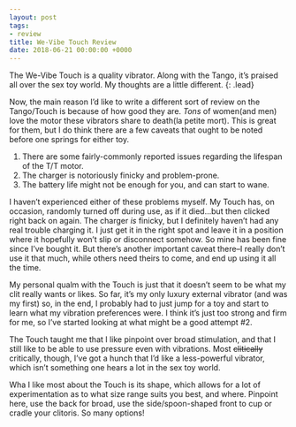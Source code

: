 ```yaml
---
layout: post
tags:
- review
title: We-Vibe Touch Review
date: 2018-06-21 00:00:00 +0000
---
```

The We-Vibe Touch is a quality vibrator. Along with the Tango, it’s praised all over the sex toy world. My thoughts are a little different.
{: .lead}

Now, the main reason I’d like to write a different sort of review on the Tango/Touch is because of how good they are. *Tons* of women(and men) love the motor these vibrators share to death(la petite mort). This is great for them, but I do think there are a few caveats that ought to be noted before one springs for either toy.
<!--break-->

1. There are some fairly-commonly reported issues regarding the lifespan of the T/T motor.
2. The charger is notoriously finicky and problem-prone.
3. The battery life might not be enough for you, and can start to wane.

I haven’t experienced either of these problems myself. My Touch has, on occasion, randomly turned off during use, as if it died…but then clicked right back on again. The charger *is* finicky, but I definitely haven’t had any real trouble charging it. I just get it in the right spot and leave it in a position where it hopefully won’t slip or disconnect somehow. So mine has been fine since I’ve bought it. But there’s another important caveat there–I really don’t use it that much, while others need theirs to come, and end up using it all the time.

My personal qualm with the Touch is just that it doesn’t seem to be what my clit really wants or likes. So far, it’s my only luxury external vibrator (and was my first) so, in the end, I probably had to just jump for a toy and start to learn what my vibration preferences were. I think it’s just too strong and firm for me, so I’ve started looking at what might be a good attempt #2.

The Touch taught me that I like pinpoint over broad stimulation, and that I still like to be able to use pressure even with vibrations. Most ~~clitically~~ critically, though, I’ve got a hunch that I’d like a less-powerful vibrator, which isn’t something one hears a lot in the sex toy world.

Wha I like most about the Touch is its shape, which allows for a lot of experimentation as to what size range suits you best, and where. Pinpoint here, use the back for broad, use the side/spoon-shaped front to cup or cradle your clitoris. So many options!
